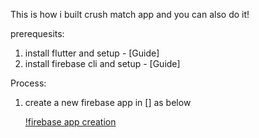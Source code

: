 This is how i built crush match app and you can also do it!


prerequesits:

1. install flutter and setup - [Guide]
2. install firebase cli and setup - [Guide]

 Process:
1. create a new firebase app in [] as below


   [!firebase app creation](images/firebase-app-creation.png)
